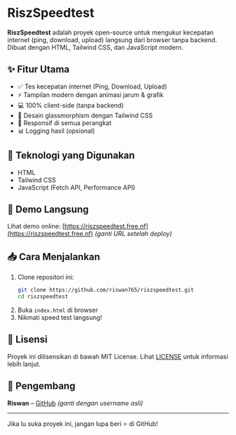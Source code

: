 # RiszSpeedtest

**RiszSpeedtest** adalah proyek open-source untuk mengukur kecepatan internet (ping, download, upload) langsung dari browser tanpa backend. Dibuat dengan HTML, Tailwind CSS, dan JavaScript modern.

## ✨ Fitur Utama

- ✅ Tes kecepatan internet (Ping, Download, Upload)
- ⚡ Tampilan modern dengan animasi jarum & grafik
- 💻 100% client-side (tanpa backend)
- 🧊 Desain glassmorphism dengan Tailwind CSS
- 📱 Responsif di semua perangkat
- 📊 Logging hasil (opsional)

## 🔧 Teknologi yang Digunakan

- HTML
- Tailwind CSS
- JavaScript (Fetch API, Performance API)

## 🚀 Demo Langsung

Lihat demo online: [https://riszspeedtest.free.nf](https://riszspeedtest.free.nf) *(ganti URL setelah deploy)*

## 📥 Cara Menjalankan

1. Clone repositori ini:
   ```bash
   git clone https://github.com/riswan765/riszspeedtest.git
   cd riszspeedtest
   ```
2. Buka `index.html` di browser
3. Nikmati speed test langsung!

## 📝 Lisensi

Proyek ini dilisensikan di bawah MIT License. Lihat [LICENSE](./LICENSE) untuk informasi lebih lanjut.

## 👤 Pengembang

**Riswan** – [GitHub](https://github.com/riswan765) *(ganti dengan username asli)*

---

Jika lu suka proyek ini, jangan lupa beri ⭐ di GitHub!
